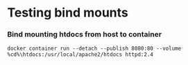 # Testing bind mounts

### Bind mounting htdocs from host to container
```
docker container run --detach --publish 8080:80 --volume %cd%\htdocs:/usr/local/apache2/htdocs httpd:2.4
```
